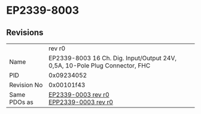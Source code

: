 # EP2339-8003

## Revisions
<table>
<tr>
<td></td>
<td>rev r0</td>
</tr>
<tr>
<td>Name</td>
<td>EP2339-8003 16 Ch. Dig. Input/Output 24V, 0,5A, 10-Pole Plug Connector, FHC</td>
</tr>
<tr>
<td>PID</td>
<td>0x09234052</td>
</tr>
<tr>
<td>Revision No</td>
<td>0x00101f43</td>
</tr>
<tr>
<td>Same PDOs as</td>
<td><a href="EP2339-0003.md">EP2339-0003 rev r0</a><br/><a href="EPP2339-0003.md">EPP2339-0003 rev r0</a></td>
</tr>
</table>
